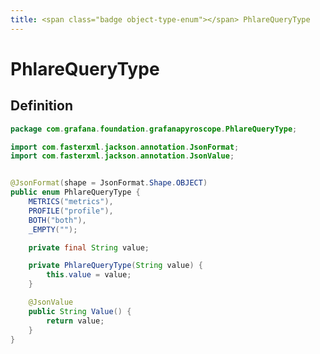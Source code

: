 ```yaml
---
title: <span class="badge object-type-enum"></span> PhlareQueryType
---
```

# <span class="badge object-type-enum"></span> PhlareQueryType

## Definition

```java
package com.grafana.foundation.grafanapyroscope.PhlareQueryType;

import com.fasterxml.jackson.annotation.JsonFormat;
import com.fasterxml.jackson.annotation.JsonValue;


@JsonFormat(shape = JsonFormat.Shape.OBJECT)
public enum PhlareQueryType {
    METRICS("metrics"),
    PROFILE("profile"),
    BOTH("both"),
    _EMPTY("");

    private final String value;

    private PhlareQueryType(String value) {
        this.value = value;
    }

    @JsonValue
    public String Value() {
        return value;
    }
}

```
